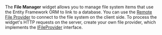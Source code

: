 The **File Manager** widget allows you to manage file system items that use the Entity Framework ORM to link to a database. You can use the [Remote File Provider](/Documentation/ApiReference/UI_Widgets/dxFileManager/File_Providers/Remote) to connect to the file system on the client side. To process the widget's HTTP requests on the server, create your own file provider, which implements the [IFileProvider](https://docs.devexpress.com/AspNetCore/DevExtreme.AspNet.Mvc.FileManagement.IFileProvider) interface.